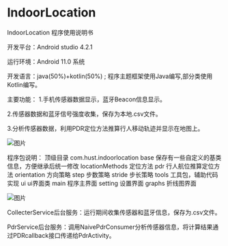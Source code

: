 # IndoorLocation
IndoorLocation 程序使用说明书

开发平台：Android studio 4.2.1 

运行环境：Android 11.0 系统

开发语言：java(50%)+kotlin(50%) ; 程序主题框架使用Java编写,部分类使用Kotlin编写。

主要功能：
1.手机传感器数据显示，蓝牙Beacon信息显示。

2.传感器数据和蓝牙信号强度收集，保存为本地.csv文件。

3.分析传感器数据，利用PDR定位方法推算行人移动轨迹并显示在地图上。

![图片](https://user-images.githubusercontent.com/67481255/137683648-73163698-d7ee-4134-842d-828e3f517485.png)

程序包说明：
顶级目录 com.hust.indoorlocation
	base 保存有一些自定义的基类信息，方便继承后统一修改
	locationMethods 定位方法
		pdr  行人航位推算定位方法
			orientation 方向策略
			step 步数策略
			stride 步长策略
	tools 工具包，辅助代码实现
	ui  ui界面类
		main 程序主界面
		setting 设置界面
		graphs 折线图界面

![图片](https://user-images.githubusercontent.com/67481255/137683690-b3e19a15-624d-4767-a7fb-ae876acb0d01.png)

CollecterService后台服务：运行期间收集传感器和蓝牙信息，保存为.csv文件。

PdrService后台服务：调用NaivePdrConsumer分析传感器信息，将计算结果通过PDRcallback接口传递给PdrActivity。

